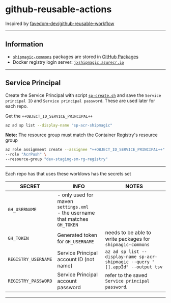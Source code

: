 # github-reusable-actions

Inspired by [favedom-dev/github-reusable-workflow](https://github.com/favedom-dev/github-reusable-workflow)

---

## Information

- [`shipmagic-commons`](https://github.com/ShipMagic/shipmagic-commons) packages are stored in [GitHub Packages](https://github.com/orgs/ShipMagic/packages)
- Docker registry login server: [`jxshipmagic.azurecr.io`](https://portal.azure.com/#@cblackburnlive.onmicrosoft.com/resource/subscriptions/b7965add-088b-48e5-863b-924167a26e54/resourceGroups/dev-staging-sm-rg-registry/providers/Microsoft.ContainerRegistry/registries/jxshipmagic/overview)

---

## Service Principal

Create the Service Principal with script [`sp-create.sh`](./scripts/setup/sp-create.sh) and save the `Service principal ID` and `Service principal password`.  These are used later for each repo.

Get the `++OBJECT_ID_SERVICE_PRINCIPAL++`

```bash
az ad sp list --display-name "sp-acr-shipmagic"
```

**Note:** The resource group must match the Container Registry's resource group

```bash
az role assignment create --assignee "++OBJECT_ID_SERVICE_PRINCIPAL++" \
--role "AcrPush" \
--resource-group "dev-staging-sm-rg-registry"
```

---

Each repo has that uses these worklows has the secrets set

| SECRET | INFO | NOTES |
| --- | --- | --- |
| `GH_USERNAME` | - only used for maven `settings.xml` <br /> - the username that matches `GH_TOKEN` | |
| `GH_TOKEN` | Generated token for `GH_USERNAME` | needs to be able to write packages for `shipmagic-commons` |
| `REGISTRY_USERNAME`| Service Principal account ID (not name) | `az ad sp list --display-name sp-acr-shipmagic --query "[].appId" --output tsv` |
| `REGISTRY_PASSWORD` | Service Principal account password | refer to the saved `Service principal password`. |

---
